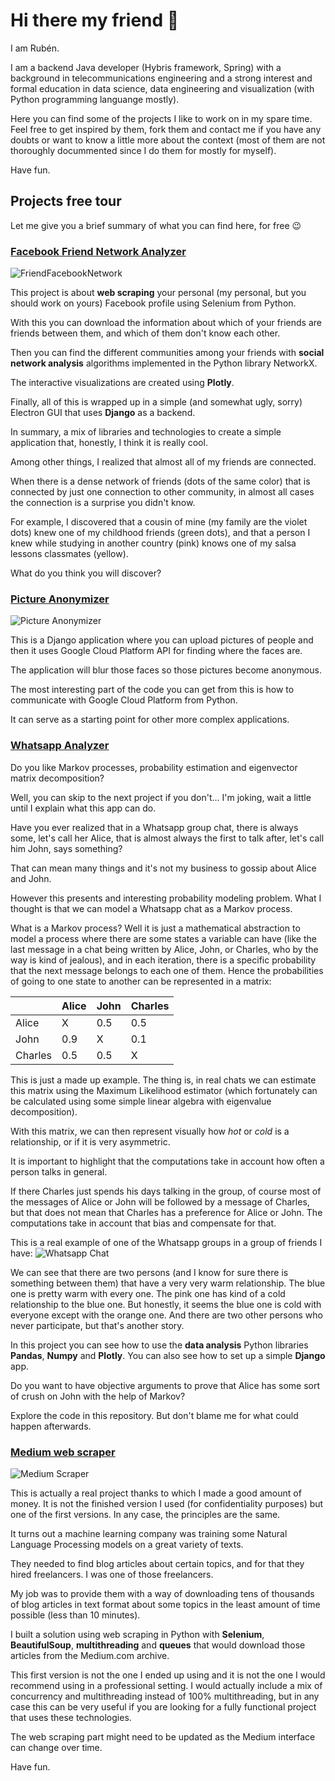 # Hi there my friend 👋

I am Rubén.

I am a backend Java developer (Hybris framework, Spring) with a background in telecommunications engineering and a strong interest and formal education in data science, data engineering and visualization (with Python programming languange mostly).

Here you can find some of the projects I like to work on in my spare time. Feel free to get inspired by them, fork them and contact me if you have any doubts or want to know a little more about the context (most of them are not thoroughly docummented since I do them for mostly for myself).

Have fun.

## Projects free tour

Let me give you a brief summary of what you can find here, for free 😉

### [Facebook Friend Network Analyzer](https://github.com/rubchume/FacebookFriendNetworkAnalyzer)

![FriendFacebookNetwork](images/friendsnetwork.png)

This project is about **web scraping** your personal (my personal, but you should work on yours) Facebook profile using Selenium from Python.

With this you can download the information about which of your friends are friends between them, and which of them don't know each other.

Then you can find the different communities among your friends with **social network analysis** algorithms implemented in the Python library NetworkX.

The interactive visualizations are created using **Plotly**.

Finally, all of this is wrapped up in a simple (and somewhat ugly, sorry) Electron GUI that uses **Django** as a backend.

In summary, a mix of libraries and technologies to create a simple application that, honestly, I think it is really cool.

Among other things, I realized that almost all of my friends are connected.

When there is a dense network of friends (dots of the same color) that is connected by just one connection to other community,
in almost all cases the connection is a surprise you didn't know. 

For example, I discovered that a cousin of mine (my family are the violet dots) knew one of my childhood friends (green dots), and that a person I knew while studying in another country (pink) knows one of my salsa lessons classmates (yellow).

What do you think you will discover?

### [Picture Anonymizer](https://github.com/rubchume/PictureAnonymizer)

![Picture Anonymizer](images/picture%20anonymizer.jpeg)

This is a Django application where you can upload pictures of people and then it 
uses Google Cloud Platform API for finding where the faces are.

The application will blur those faces so those pictures become anonymous.

The most interesting part of the code you can get from this is how to communicate with Google Cloud Platform from Python.

It can serve as a starting point for other more complex applications.

### [Whatsapp Analyzer](https://github.com/rubchume/WhatsappAnalyzer)

Do you like Markov processes, probability estimation and eigenvector matrix decomposition?

Well, you can skip to the next project if you don't... I'm joking, wait a little until I explain what this app can do.

Have you ever realized that in a Whatsapp group chat, there is always some, let's call her Alice, that is almost always the first to talk after, let's call him John, says something?

That can mean many things and it's not my business to gossip about Alice and John.

However this presents and interesting probability modeling problem. What I thought is that we can model a Whatsapp chat as a Markov process.

What is a Markov process? Well it is just a mathematical abstraction to model a process where there are some states a variable can have
(like the last message in a chat being written by Alice, John, or Charles, who by the way is kind of jealous),
and in each iteration, there is a specific probability that the next message belongs to each one of them.
Hence the probabilities of going to one state to another can be represented in a matrix:

|         | Alice | John | Charles |
|---------|-------|------|---------|
| Alice   | X     | 0.5  | 0.5     |
| John    | 0.9   | X    | 0.1     |
| Charles | 0.5   | 0.5  | X       |


This is just a made up example. The thing is, in real chats we can estimate this matrix using the Maximum Likelihood estimator
(which fortunately can be calculated using some simple linear algebra with eigenvalue decomposition).

With this matrix, we can then represent visually how *hot* or *cold* is a relationship, or if it is very asymmetric.

It is important to highlight that the computations take in account how often a person talks in general.

If there Charles just spends his days talking in the group, of course most of the messages of Alice or John will be followed by a message of Charles,
but that does not mean that Charles has a preference for Alice or John.
The computations take in account that bias and compensate for that.

This is a real example of one of the Whatsapp groups in a group of friends I have:
![Whatsapp Chat](images/whatsapchat.png)

We can see that there are two persons (and I know for sure there is something between them) that have a very very warm relationship.
The blue one is pretty warm with every one. The pink one has kind of a cold relationship to the blue one.
But honestly, it seems the blue one is cold with everyone except with the orange one.
And there are two other persons who never participate, but that's another story.

In this project you can see how to use the **data analysis** Python libraries **Pandas**, **Numpy** and **Plotly**.
You can also see how to set up a simple **Django** app.

Do you want to have objective arguments to prove that Alice has some sort of crush on John with the help of Markov?

Explore the code in this repository. But don't blame me for what could happen afterwards.

### [Medium web scraper](https://github.com/rubchume/MediumScraper)

![Medium Scraper](images/MediumScraper.svg)

This is actually a real project thanks to which I made a good amount of money.
It is not the finished version I used (for confidentiality purposes) but one of the first versions. In any case, the principles are the same.

It turns out a machine learning company was training some Natural Language Processing models on a great variety of texts.

They needed to find blog articles about certain topics, and for that they hired freelancers. I was one of those freelancers.

My job was to provide them with a way of downloading tens of thousands of blog articles in text format about some topics in the least amount of time possible (less than 10 minutes).

I built a solution using web scraping in Python with **Selenium**, **BeautifulSoup**, **multithreading** and **queues** that would download those articles from the Medium.com archive.

This first version is not the one I ended up using and it is not the one I would recommend using in a professional setting.
I would actually include a mix of concurrency and multithreading instead of 100% multithreading,
but in any case this can be very useful if you are looking for a fully functional project that uses these technologies.

The web scraping part might need to be updated as the Medium interface can change over time.

Have fun.

